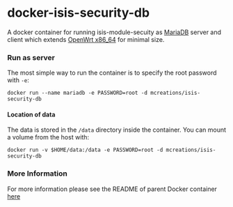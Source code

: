 # docker-isis-security-db

A docker container for running isis-module-secuity as [MariaDB](http://mariadb.org) server
and client which extends [OpenWrt x86_64](http://openwrt.org) for
minimal size.

### Run as server

The most simple way to run the container is to specify the root password with
`-e`:

```
docker run --name mariadb -e PASSWORD=root -d mcreations/isis-security-db
```

#### Location of data

The data is stored in the `/data` directory
inside the container. You can mount a volume from the host with:

```
docker run -v $HOME/data:/data -e PASSWORD=root -d mcreations/isis-security-db
```

### More Information
For more information please see the README of parent Docker container [here](https://github.com/m-creations/docker-openwrt-mariadb/blob/master/README.md)